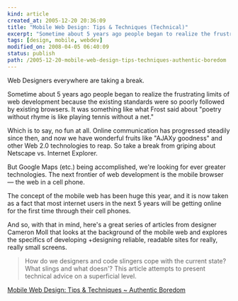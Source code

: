 ```yaml
--- 
kind: article
created_at: 2005-12-20 20:36:09
title: "Mobile Web Design: Tips & Techniques (Technical)"
excerpt: "Sometime about 5 years ago people began to realize the frustrating limits of web development "
tags: [design, mobile, webdev]
modified_on: 2008-04-05 06:40:09
status: publish 
path: /2005-12-20-mobile-web-design-tips-techniques-authentic-boredom
---
```


Web Designers everywhere are taking a break. 

Sometime about 5 years ago people began to realize the frustrating limits of web development because the existing standards were so poorly followed by existing browsers. It was something like what Frost said about "poetry without rhyme is like playing tennis without a net." 

Which is to say, no fun at all. Online communication has progressed steadily since then, and now we have wonderful fruits like "AJAXy goodness" and other Web 2.0 technologies to reap. So take a break from griping about Netscape vs. Internet Explorer. 

But Google Maps (etc.) being accomplished, we're looking for ever greater technologies. The next frontier of web development is the mobile browser &mdash; the web in a cell phone. 

The concept of the mobile web has been huge this year, and it is now taken as a fact that most internet users in the next 5 years will be getting online for the first time through their cell phones. 

And so, with that in mind, here's a great series of articles from designer Cameron Moll that looks at the background of the mobile web and explores the specifics of developing +designing reliable, readable sites for really, really small screens. 

<blockquote class="large">How do we designers and code slingers cope with the current state? What slings and what doesn'? This article attempts to present technical advice on a superficial level. </blockquote>

<a href="http://www.cameronmoll.com/archives/000577.html">Mobile Web Design: Tips & Techniques ~ Authentic Boredom</a>


